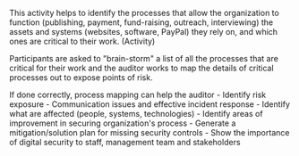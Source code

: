 
This activity helps to identify the processes that allow the organization to function (publishing, payment, fund-raising, outreach, interviewing) the assets and systems (websites, software, PayPal) they rely on, and which ones are critical to their work. (Activity)

Participants are asked to "brain-storm" a list of all the processes that are critical for their work and the auditor works to map the details of critical processes out to expose points of risk.

If done correctly, process mapping can help the auditor
	- Identify risk exposure
	- Communication issues and effective incident response
	- Identify what are affected (people, systems, technologies)
	- Identify areas of improvement in securing organization's process
	- Generate a mitigation/solution plan for missing security controls
	- Show the importance of digital security to staff, management team and stakeholders 